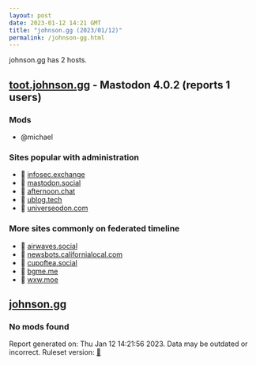 ```yaml
---
layout: post
date: 2023-01-12 14:21 GMT
title: "johnson.gg (2023/01/12)"
permalink: /johnson-gg.html
---
```


johnson.gg has 2 hosts.

## [toot.johnson.gg](https://toot.johnson.gg) - Mastodon 4.0.2 (reports 1 users)

### Mods
 * @michael

### Sites popular with administration

* 🐘 [infosec.exchange](/infosec-exchange.html)
* 🐘 [mastodon.social](/mastodon-social.html)
* 🐘 [afternoon.chat](/afternoon-chat.html)
* 🐘 [ublog.tech](/ublog-tech.html)
* 🐘 [universeodon.com](/universeodon-com.html)

### More sites commonly on federated timeline

* 🐘 [airwaves.social](/airwaves-social.html)
* 🐘 [newsbots.californialocal.com](/newsbots-californialocal-com.html)
* 🐘 [cupoftea.social](/cupoftea-social.html)
* 🐘 [bgme.me](/bgme-me.html)
* 🐘 [wxw.moe](/wxw-moe.html)

## [johnson.gg](https://johnson.gg)

### No mods found

Report generated on: Thu Jan 12 14:21:56 2023. Data may be outdated or incorrect.
Ruleset version: [🧁](/version-cupcake)
